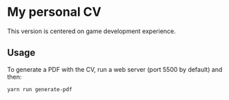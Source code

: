 # My personal CV
This version is centered on game development experience.

## Usage
To generate a PDF with the CV, run a web server (port 5500 by default) and then:
```bash
yarn run generate-pdf
```